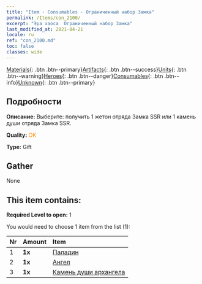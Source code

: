 ```yaml
---
title: "Item - Consumables - Ограниченный набор Замка"
permalink: /Items/con_2100/
excerpt: "Эра хаоса  Ограниченный набор Замка"
last_modified_at: 2021-04-21
locale: ru
ref: "con_2100.md"
toc: false
classes: wide
---
```

 [Materials](/ru/Items/){: .btn .btn--primary}[Artifacts](/ru/Items/Artifacts/){: .btn .btn--success}[Units](/ru/Items/Units/){: .btn .btn--warning}[Heroes](/ru/Items/Heroes/){: .btn .btn--danger}[Consumables](/ru/Items/Consumables/){: .btn .btn--info}[Unknown](/ru/Items/Unknown/){: .btn .btn--primary}

## Подробности
 **Описание:** Выберите: получить 1 жетон отряда Замка SSR или 1 камень души отряда Замка SSR.

 **Quality:** <span style="color: #FF8C00">OK</span>

 **Type:** Gift

## Gather

  None

## This item contains:

 **Required Level to open:** 1

 You would need to choose 1 item from the list (1):

  | Nr | Amount |     Item    |
  |:---|:-------|:------------|
  | 1 |  **1x** | [Паладин](/ru/Items/unt_197/) |  | 
  | 2 |  **1x** | [Ангел](/ru/Items/unt_196/) |  | 
  | 3 |  **1x** | [Камень души архангела](/ru/Items/unt_288/) |  | 
